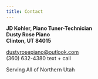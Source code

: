 ```yaml
---
title: Contact
---
```


**JD Kohler, Piano Tuner-Technician**\
**Dusty Rose Piano**\
**Clinton, UT 84015**

dustyrosepiano@outlook.com\
(360) 632-4380 text + call
 
Serving All of Northern Utah
